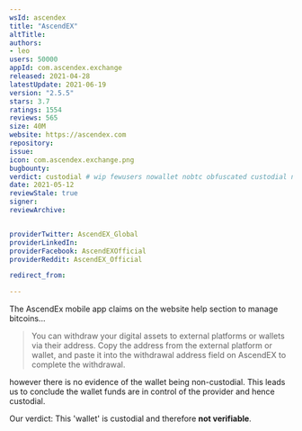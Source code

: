 ```yaml
---
wsId: ascendex
title: "AscendEX"
altTitle: 
authors:
- leo
users: 50000
appId: com.ascendex.exchange
released: 2021-04-28
latestUpdate: 2021-06-19
version: "2.5.5"
stars: 3.7
ratings: 1554
reviews: 565
size: 40M
website: https://ascendex.com
repository: 
issue: 
icon: com.ascendex.exchange.png
bugbounty: 
verdict: custodial # wip fewusers nowallet nobtc obfuscated custodial nosource nonverifiable reproducible bounty defunct
date: 2021-05-12
reviewStale: true
signer: 
reviewArchive:


providerTwitter: AscendEX_Global
providerLinkedIn: 
providerFacebook: AscendEXOfficial
providerReddit: AscendEX_Official

redirect_from:

---
```



The AscendEx mobile app claims on the website help section to manage bitcoins...

> You can withdraw your digital assets to external platforms or wallets via
  their address. Copy the address from the external platform or wallet, and
  paste it into the withdrawal address field on AscendEX to complete the
  withdrawal. 

however there is no evidence of the wallet being non-custodial. This leads us to
conclude the wallet funds are in control of the provider and hence custodial.

Our verdict: This 'wallet' is custodial and therefore **not verifiable**.
